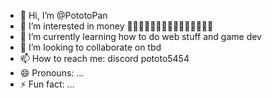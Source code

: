 - 👋 Hi, I’m @PototoPan
- 👀 I’m interested in money 🤑🤑🤑🤑🤑🤑🤑🤑🤑🤑🤑🤑🤑🤑🤑
- 🌱 I’m currently learning how to do web stuff and game dev
- 💞️ I’m looking to collaborate on tbd
- 📫 How to reach me: discord pototo5454
- 😄 Pronouns: ...
- ⚡ Fun fact: ...

<!---
PototoPan/PototoPan is a ✨ special ✨ repository because its `README.md` (this file) appears on your GitHub profile.
You can click the Preview link to take a look at your changes.
--->
